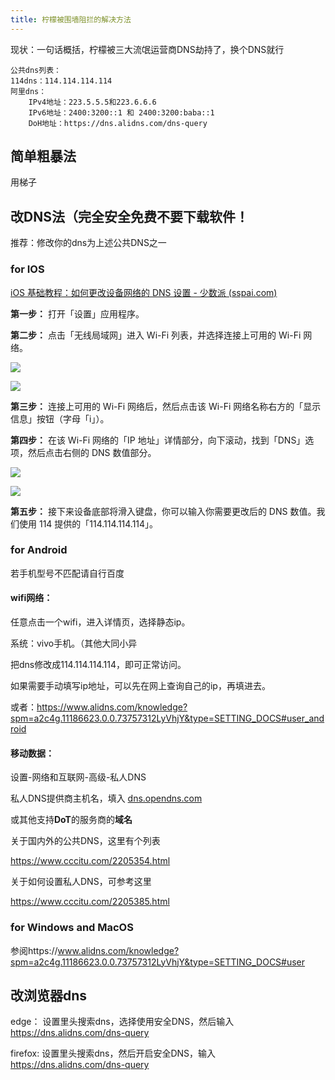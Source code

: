 ```yaml
---
title: 柠檬被围墙阻拦的解决方法
---
```


现状：一句话概括，柠檬被三大流氓运营商DNS劫持了，换个DNS就行

```
公共dns列表：
114dns：114.114.114.114
阿里dns：
    IPv4地址：223.5.5.5和223.6.6.6
    IPv6地址：2400:3200::1 和 2400:3200:baba::1
    DoH地址：https://dns.alidns.com/dns-query

```


## 简单粗暴法

用梯子


## 改DNS法（完全安全免费不要下载软件！

推荐：修改你的dns为上述公共DNS之一

### for IOS

[iOS 基础教程：如何更改设备网络的 DNS 设置 - 少数派 (sspai.com)](https://sspai.com/post/26455#!)

**第一步：** 打开「设置」应用程序。

**第二步：** 点击「无线局域网」进入 Wi-Fi 列表，并选择连接上可用的 Wi-Fi 网络。

![](https://cdn.sspai.com/attachment/origin/2014/08/10/93235.png?imageView2/2/w/1120/q/90/interlace/1/ignore-error/1)

![](https://cdn.sspai.com/attachment/origin/2014/08/10/93234.png?imageView2/2/w/1120/q/90/interlace/1/ignore-error/1)

**第三步：** 连接上可用的 Wi-Fi 网络后，然后点击该 Wi-Fi 网络名称右方的「显示信息」按钮（字母「i」）。

**第四步：** 在该 Wi-Fi 网络的「IP 地址」详情部分，向下滚动，找到「DNS」选项，然后点击右侧的 DNS 数值部分。

![](https://cdn.sspai.com/attachment/origin/2014/08/10/93236.png?imageView2/2/w/1120/q/90/interlace/1/ignore-error/1)

![](https://cdn.sspai.com/attachment/origin/2014/08/10/93237.png?imageView2/2/w/1120/q/90/interlace/1/ignore-error/1)

**第五步：** 接下来设备底部将滑入键盘，你可以输入你需要更改后的 DNS 数值。我们使用 114 提供的「114.114.114.114」。


### for Android

若手机型号不匹配请自行百度

#### wifi网络：

任意点击一个wifi，进入详情页，选择静态ip。

系统：vivo手机。（其他大同小异

把dns修改成114.114.114.114，即可正常访问。

如果需要手动填写ip地址，可以先在网上查询自己的ip，再填进去。

或者：https://www.alidns.com/knowledge?spm=a2c4g.11186623.0.0.73757312LyVhjY&type=SETTING_DOCS#user_android


#### 移动数据：

设置-网络和互联网-高级-私人DNS

私人DNS提供商主机名，填入 [dns.opendns.com ](http://dns.opendns.com)

或其他支持**DoT**的服务商的**域名**

关于国内外的公共DNS，这里有个列表

[https://www.cccitu.com/2205354.html ](https://www.cccitu.com/2205354.html)

关于如何设置私人DNS，可参考这里

[https://www.cccitu.com/2205385.html ](https://www.cccitu.com/2205385.html)


### for Windows and MacOS

参阅https://www.alidns.com/knowledge?spm=a2c4g.11186623.0.0.73757312LyVhjY&type=SETTING_DOCS#user



## 改浏览器dns

edge：
设置里头搜索dns，选择使用安全DNS，然后输入 https://dns.alidns.com/dns-query

firefox:
设置里头搜索dns，然后开启安全DNS，输入 https://dns.alidns.com/dns-query
